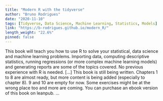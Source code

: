 ```yaml
---
title: "Modern R with the tidyverse"
author: "Bruno Rodrigues"
date: "2020-11-10"
tags: [Tidyverse, Data Science, Machine Learning, Statistics, Models]
link: "https://b-rodrigues.github.io/modern_R/"
length_weight: "22.6%"
pinned: false
---
```


This book will teach you how to use R to solve your statistical, data science and machine learning problems. Importing data, computing descriptive statistics, running regressions (or more complex machine learning models) and generating reports are some of the topics covered. No previous experience with R is needed. [...] This book is still being written. Chapters 1 to 8 are almost ready, but more content is being added
(especially to chapter 8). 9 and 10 are empty for now. Some exercises might be at the wrong place
too and more are coming. You can purchase an ebook version of this book on leanpub. ...
